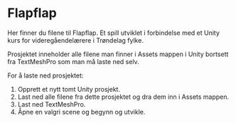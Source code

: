 # Flapflap
Her finner du filene til Flapflap. Et spill utviklet i forbindelse med et Unity kurs for videregåendelærere i Trøndelag fylke.

Prosjektet inneholder alle filene man finner i Assets mappen i Unity bortsett fra TextMeshPro som man må laste ned selv.

For å laste ned prosjektet:
1. Opprett et nytt tomt Unity prosjekt.
2. Last ned alle filene fra dette prosjektet og dra dem inn i Assets mappen.
3. Last ned TextMeshPro.
4. Åpne en valgri scene og begynn og utvikle.
